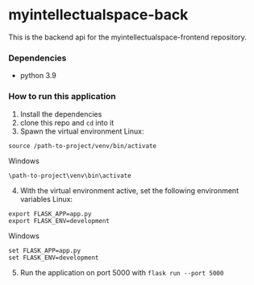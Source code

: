 # myintellectualspace-back

This is the backend api for the myintellectualspace-frontend repository.

### Dependencies
- python 3.9

### How to run this application
1. Install the dependencies
2. clone this repo and `cd` into it
3. Spawn the virtual environment
Linux:
```
source /path-to-project/venv/bin/activate
```
Windows
```
\path-to-project\venv\bin\activate
```
4. With the virtual environment active, set the following environment variables
Linux:
```
export FLASK_APP=app.py
export FLASK_ENV=development
```
Windows
```
set FLASK_APP=app.py
set FLASK_ENV=development
```
5. Run the application on port 5000 with `flask run --port 5000`
